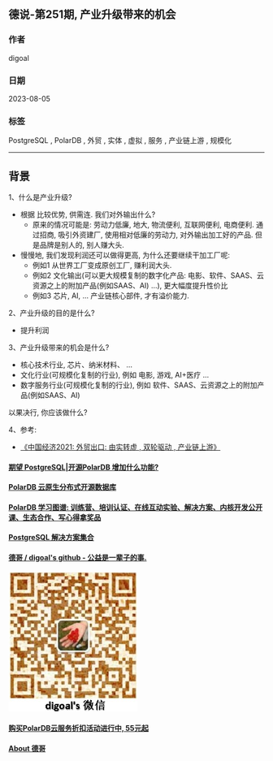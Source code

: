 ## 德说-第251期, 产业升级带来的机会    
                                                                  
### 作者                                            
digoal                                            
                                            
### 日期                                            
2023-08-05                                       
                                            
### 标签                                            
PostgreSQL , PolarDB , 外贸 , 实体 , 虚拟 , 服务 , 产业链上游 , 规模化            
                                            
----                                            
                                            
## 背景    
1、什么是产业升级?   
- 根据 比较优势, 供需连. 我们对外输出什么?   
    - 原来的情况可能是: 劳动力低廉, 地大, 物流便利, 互联网便利, 电商便利. 通过招商, 吸引外资建厂, 使用相对低廉的劳动力, 对外输出加工好的产品. 但是品牌是别人的, 别人赚大头.   
- 慢慢地, 我们发现利润还可以做得更高, 为什么还要继续干加工厂呢:   
    - 例如1 从世界工厂变成原创工厂, 赚利润大头.   
    - 例如2 文化输出(可以更大规模复制的数字化产品: 电影、软件、SAAS、云资源之上的附加产品(例如SAAS、AI) ...), 更大幅度提升性价比   
    - 例如3 芯片, AI, ... 产业链核心部件, 才有溢价能力.   
  
2、产业升级的目的是什么?   
- 提升利润  
  
3、产业升级带来的机会是什么?   
- 核心技术行业, 芯片、纳米材料、 ...   
- 文化行业(可规模化复制的行业), 例如 电影, 游戏, AI+医疗 ...   
- 数字服务行业(可规模化复制的行业), 例如 软件、SAAS、云资源之上的附加产品(例如SAAS、AI)  
  
以果决行, 你应该做什么?    
  
4、参考:   
- [《中国经济2021: 外贸出口: 由实转虚 , 双轮驱动 , 产业链上游》](../202104/20210403_04.md)    
  
  
  
#### [期望 PostgreSQL|开源PolarDB 增加什么功能?](https://github.com/digoal/blog/issues/76 "269ac3d1c492e938c0191101c7238216")
  
  
#### [PolarDB 云原生分布式开源数据库](https://github.com/ApsaraDB "57258f76c37864c6e6d23383d05714ea")
  
  
#### [PolarDB 学习图谱: 训练营、培训认证、在线互动实验、解决方案、内核开发公开课、生态合作、写心得拿奖品](https://www.aliyun.com/database/openpolardb/activity "8642f60e04ed0c814bf9cb9677976bd4")
  
  
#### [PostgreSQL 解决方案集合](../201706/20170601_02.md "40cff096e9ed7122c512b35d8561d9c8")
  
  
#### [德哥 / digoal's github - 公益是一辈子的事.](https://github.com/digoal/blog/blob/master/README.md "22709685feb7cab07d30f30387f0a9ae")
  
  
![digoal's wechat](../pic/digoal_weixin.jpg "f7ad92eeba24523fd47a6e1a0e691b59")
  
  
#### [购买PolarDB云服务折扣活动进行中, 55元起](https://www.aliyun.com/activity/new/polardb-yunparter?userCode=bsb3t4al "e0495c413bedacabb75ff1e880be465a")
  
  
#### [About 德哥](https://github.com/digoal/blog/blob/master/me/readme.md "a37735981e7704886ffd590565582dd0")
  
